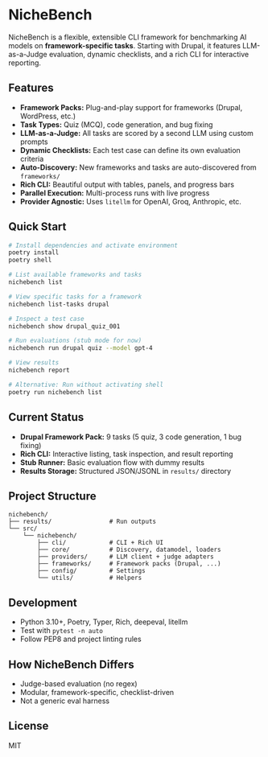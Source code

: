 # NicheBench

NicheBench is a flexible, extensible CLI framework for benchmarking AI models on **framework-specific tasks**. Starting with Drupal, it features LLM-as-a-Judge evaluation, dynamic checklists, and a rich CLI for interactive reporting.

## Features

- **Framework Packs:** Plug-and-play support for frameworks (Drupal, WordPress, etc.)
- **Task Types:** Quiz (MCQ), code generation, and bug fixing
- **LLM-as-a-Judge:** All tasks are scored by a second LLM using custom prompts
- **Dynamic Checklists:** Each test case can define its own evaluation criteria
- **Auto-Discovery:** New frameworks and tasks are auto-discovered from `frameworks/`
- **Rich CLI:** Beautiful output with tables, panels, and progress bars
- **Parallel Execution:** Multi-process runs with live progress
- **Provider Agnostic:** Uses `litellm` for OpenAI, Groq, Anthropic, etc.

## Quick Start

```bash
# Install dependencies and activate environment
poetry install
poetry shell

# List available frameworks and tasks
nichebench list

# View specific tasks for a framework
nichebench list-tasks drupal

# Inspect a test case
nichebench show drupal_quiz_001

# Run evaluations (stub mode for now)
nichebench run drupal quiz --model gpt-4

# View results
nichebench report

# Alternative: Run without activating shell
poetry run nichebench list
```

## Current Status

- **Drupal Framework Pack:** 9 tasks (5 quiz, 3 code generation, 1 bug fixing)
- **Rich CLI:** Interactive listing, task inspection, and result reporting
- **Stub Runner:** Basic evaluation flow with dummy results
- **Results Storage:** Structured JSON/JSONL in `results/` directory

## Project Structure

```text
nichebench/
├── results/                # Run outputs
└── src/
    └── nichebench/
        ├── cli/            # CLI + Rich UI
        ├── core/           # Discovery, datamodel, loaders
        ├── providers/      # LLM client + judge adapters
        ├── frameworks/     # Framework packs (Drupal, ...)
        ├── config/         # Settings
        └── utils/          # Helpers
```

## Development

- Python 3.10+, Poetry, Typer, Rich, deepeval, litellm
- Test with `pytest -n auto`
- Follow PEP8 and project linting rules

## How NicheBench Differs

- Judge-based evaluation (no regex)
- Modular, framework-specific, checklist-driven
- Not a generic eval harness

## License

MIT
